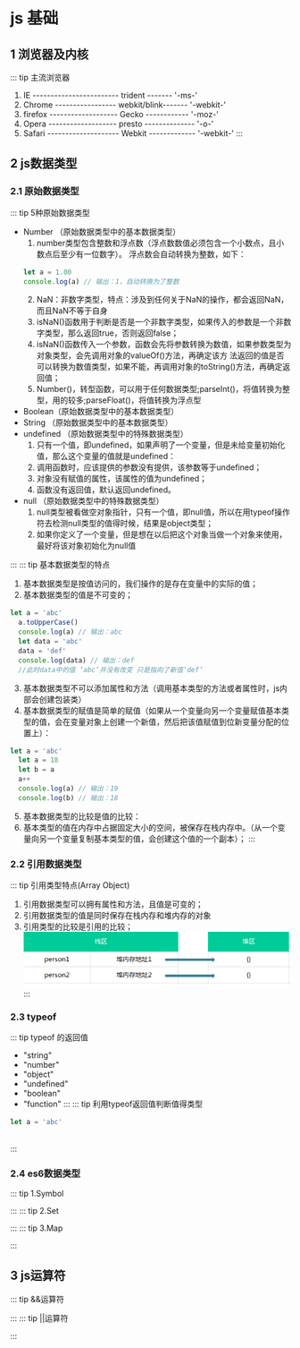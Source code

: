 # js 基础
   ## 1 浏览器及内核
::: tip 主流浏览器
1. IE ------------------------ trident ------- '-ms-'
2. Chrome ----------------- webkit/blink------- '-webkit-'
3. firefox ------------------- Gecko ------------ '-moz-'
4. Opera ------------------- presto -------------- '-o-'
5. Safari -------------------- Webkit ------------- '-webkit-'
:::
## 2 js数据类型
### 2.1 原始数据类型
::: tip 5种原始数据类型
+ Number （原始数据类型中的基本数据类型）
   1. number类型包含整数和浮点数（浮点数数值必须包含一个小数点，且小数点后至少有一位数字）。
浮点数会自动转换为整数，如下：
    ``` js
    let a = 1.00
    console.log(a) // 输出：1，自动转换为了整数
    ```
   2. NaN：非数字类型，特点：涉及到任何关于NaN的操作，都会返回NaN，而且NaN不等于自身
   3. isNaN()函数用于判断是否是一个非数字类型，如果传入的参数是一个非数字类型，那么返回true，否则返回false；
   4. isNaN()函数传入一个参数，函数会先将参数转换为数值，如果参数类型为对象类型，会先调用对象的valueOf()方法，再确定该方 法返回的值是否可以转换为数值类型，如果不能，再调用对象的toString()方法，再确定返回值；
   5. Number()，转型函数，可以用于任何数据类型;parseInt()，将值转换为整型，用的较多;parseFloat()，将值转换为浮点型
+ Boolean（原始数据类型中的基本数据类型）
+ String  （原始数据类型中的基本数据类型）
+ undefined （原始数据类型中的特殊数据类型）
   1. 只有一个值，即undefined，如果声明了一个变量，但是未给变量初始化值，那么这个变量的值就是undefined：
   2. 调用函数时，应该提供的参数没有提供，该参数等于undefined；
   3. 对象没有赋值的属性，该属性的值为undefined；
   4. 函数没有返回值，默认返回undefined。
+ null （原始数据类型中的特殊数据类型）
  1. null类型被看做空对象指针，只有一个值，即null值，所以在用typeof操作符去检测null类型的值得时候，结果是object类型；
  2. 如果你定义了一个变量，但是想在以后把这个对象当做一个对象来使用，最好将该对象初始化为null值
 
:::
::: tip 基本数据类型的特点
1. 基本数据类型是按值访问的，我们操作的是存在变量中的实际的值；
2. 基本数据类型的值是不可变的；
``` js
let a = 'abc'
  a.toUpperCase()
  console.log(a) // 输出：abc
  let data = 'abc'
  data = 'def'
  console.log(data) // 输出：def
  //此时data中的值 ‘abc’并没有改变 只是指向了新值‘def’
```
3. 基本数据类型不可以添加属性和方法（调用基本类型的方法或者属性时，js内部会创建包装类）
4. 基本数据类型的赋值是简单的赋值（如果从一个变量向另一个变量赋值基本类型的值，会在变量对象上创建一个新值，然后把该值赋值到位新变量分配的位置上）：
``` js
let a = 'abc'
  let a = 18
  let b = a
  a++
  console.log(a) // 输出：19
  console.log(b) // 输出：18
```
5. 基本数据类型的比较是值的比较：
6. 基本类型的值在内存中占据固定大小的空间，被保存在栈内存中。（从一个变量向另一个变量复制基本类型的值，会创建这个值的一个副本）；
:::
### 2.2 引用数据类型
::: tip 引用类型特点(Array Object)
1. 引用数据类型可以拥有属性和方法，且值是可变的；
2. 引用数据类型的值是同时保存在栈内存和堆内存的对象
3. 引用类型的比较是引用的比较；
![An image](./imgs/duizhan.png)
:::
### 2.3 typeof
::: tip typeof 的返回值
+ "string"
+ "number"
+ "object"
+ "undefined"
+ "boolean"
+ "function"
:::
::: tip 利用typeof返回值判断值得类型
``` js
let a = 'abc'
  
```
:::

### 2.4 es6数据类型
::: tip 1.Symbol

:::
::: tip 2.Set

:::
::: tip 3.Map

:::
   ## 3 js运算符
::: tip &&运算符

:::
::: tip ||运算符

:::